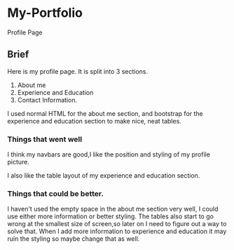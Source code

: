 # My-Portfolio
Profile Page

## Brief

Here is my profile page.
It is split into 3 sections.

1. About me
2. Experience and Education
3. Contact Information.

I used normal HTML for the about me section, and bootstrap for the experience and education section to make nice, neat tables.

### Things that went well

I think my navbars are good,I like the position and styling of my profile picture.

I also like the table layout of my experience and education section.

### Things that could be better.

I haven't used the empty space in the about me section very well, I could use either more information or better styling.
The tables also start to go wrong at the smallest size of screen,so later on I need to figure out a way to solve that.
When I add more information to experience and education it may ruin the styling so maybe change that as well.

